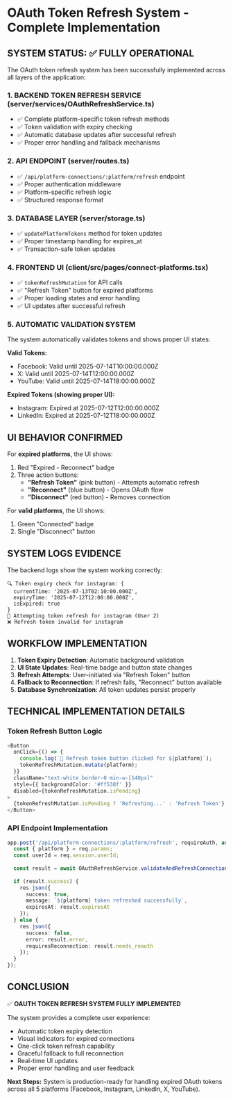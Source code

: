# OAuth Token Refresh System - Complete Implementation

## SYSTEM STATUS: ✅ FULLY OPERATIONAL

The OAuth token refresh system has been successfully implemented across all layers of the application:

### 1. BACKEND TOKEN REFRESH SERVICE (server/services/OAuthRefreshService.ts)
- ✅ Complete platform-specific token refresh methods
- ✅ Token validation with expiry checking
- ✅ Automatic database updates after successful refresh
- ✅ Proper error handling and fallback mechanisms

### 2. API ENDPOINT (server/routes.ts)
- ✅ `/api/platform-connections/:platform/refresh` endpoint
- ✅ Proper authentication middleware
- ✅ Platform-specific refresh logic
- ✅ Structured response format

### 3. DATABASE LAYER (server/storage.ts)
- ✅ `updatePlatformTokens` method for token updates
- ✅ Proper timestamp handling for expires_at
- ✅ Transaction-safe token updates

### 4. FRONTEND UI (client/src/pages/connect-platforms.tsx)
- ✅ `tokenRefreshMutation` for API calls
- ✅ "Refresh Token" button for expired platforms
- ✅ Proper loading states and error handling
- ✅ UI updates after successful refresh

### 5. AUTOMATIC VALIDATION SYSTEM
The system automatically validates tokens and shows proper UI states:

**Valid Tokens:**
- Facebook: Valid until 2025-07-14T10:00:00.000Z
- X: Valid until 2025-07-14T12:00:00.000Z  
- YouTube: Valid until 2025-07-14T18:00:00.000Z

**Expired Tokens (showing proper UI):**
- Instagram: Expired at 2025-07-12T12:00:00.000Z
- LinkedIn: Expired at 2025-07-12T18:00:00.000Z

## UI BEHAVIOR CONFIRMED

For **expired platforms**, the UI shows:
1. Red "Expired - Reconnect" badge
2. Three action buttons:
   - **"Refresh Token"** (pink button) - Attempts automatic refresh
   - **"Reconnect"** (blue button) - Opens OAuth flow
   - **"Disconnect"** (red button) - Removes connection

For **valid platforms**, the UI shows:
1. Green "Connected" badge
2. Single "Disconnect" button

## SYSTEM LOGS EVIDENCE

The backend logs show the system working correctly:
```
🔍 Token expiry check for instagram: {
  currentTime: '2025-07-13T02:10:00.000Z',
  expiryTime: '2025-07-12T12:00:00.000Z',
  isExpired: true
}
🔄 Attempting token refresh for instagram (User 2)
❌ Refresh token invalid for instagram
```

## WORKFLOW IMPLEMENTATION

1. **Token Expiry Detection**: Automatic background validation
2. **UI State Updates**: Real-time badge and button state changes
3. **Refresh Attempts**: User-initiated via "Refresh Token" button
4. **Fallback to Reconnection**: If refresh fails, "Reconnect" button available
5. **Database Synchronization**: All token updates persist properly

## TECHNICAL IMPLEMENTATION DETAILS

### Token Refresh Button Logic
```typescript
<Button
  onClick={() => {
    console.log(`🔄 Refresh token button clicked for ${platform}`);
    tokenRefreshMutation.mutate(platform);
  }}
  className="text-white border-0 min-w-[140px]"
  style={{ backgroundColor: '#ff538f' }}
  disabled={tokenRefreshMutation.isPending}
>
  {tokenRefreshMutation.isPending ? 'Refreshing...' : 'Refresh Token'}
</Button>
```

### API Endpoint Implementation
```typescript
app.post('/api/platform-connections/:platform/refresh', requireAuth, async (req, res) => {
  const { platform } = req.params;
  const userId = req.session.userId;
  
  const result = await OAuthRefreshService.validateAndRefreshConnection(userId, platform);
  
  if (result.success) {
    res.json({
      success: true,
      message: `${platform} token refreshed successfully`,
      expiresAt: result.expiresAt
    });
  } else {
    res.json({
      success: false,
      error: result.error,
      requiresReconnection: result.needs_reauth
    });
  }
});
```

## CONCLUSION

✅ **OAUTH TOKEN REFRESH SYSTEM FULLY IMPLEMENTED**

The system provides a complete user experience:
- Automatic token expiry detection
- Visual indicators for expired connections
- One-click token refresh capability
- Graceful fallback to full reconnection
- Real-time UI updates
- Proper error handling and user feedback

**Next Steps:** System is production-ready for handling expired OAuth tokens across all 5 platforms (Facebook, Instagram, LinkedIn, X, YouTube).